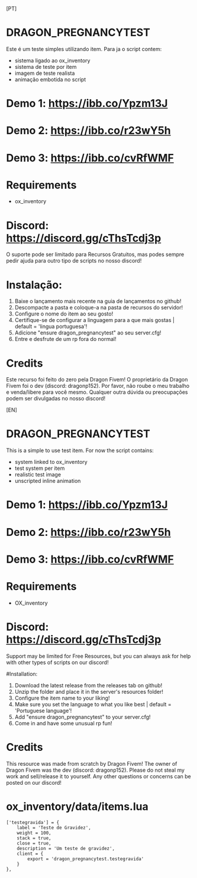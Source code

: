[PT]

# DRAGON_PREGNANCYTEST

Este é um teste simples utilizando item. Para ja o script contem:

- sistema ligado ao ox_inventory
- sistema de teste por item
- imagem de teste realista
- animação embotida no script

# Demo 1: https://ibb.co/Ypzm13J
# Demo 2: https://ibb.co/r23wY5h
# Demo 3: https://ibb.co/cvRfWMF

# Requirements
- ox_inventory


# Discord: https://discord.gg/cThsTcdj3p

O suporte pode ser limitado para Recursos Gratuitos, mas podes sempre pedir ajuda para outro tipo de scripts no nosso discord!

# Instalação:
1. Baixe o lançamento mais recente na guia de lançamentos no github!
2. Descompacte a pasta e coloque-a na pasta de recursos do servidor!
3. Configure o nome do item ao seu gosto!
4. Certifique-se de configurar a linguagem para a que mais gostas | default = 'lingua portuguesa'!
5. Adicione "ensure dragon_pregnancytest" ao seu server.cfg!
6. Entre e desfrute de um rp fora do normal!

# Credits
Este recurso foi feito do zero pela Dragon Fivem! O proprietário da Dragon Fivem foi o dev (discord: dragonp152). Por favor, não roube o meu trabalho e venda/libere para você mesmo. Qualquer outra dúvida ou preocupações podem ser divulgadas no nosso discord!


[EN]

# DRAGON_PREGNANCYTEST

This is a simple to use test item. For now the script contains:

- system linked to ox_inventory
- test system per item
- realistic test image
- unscripted inline animation

# Demo 1: https://ibb.co/Ypzm13J
# Demo 2: https://ibb.co/r23wY5h
# Demo 3: https://ibb.co/cvRfWMF

# Requirements
- OX_inventory


# Discord: https://discord.gg/cThsTcdj3p

Support may be limited for Free Resources, but you can always ask for help with other types of scripts on our discord!

#Installation:
1. Download the latest release from the releases tab on github!
2. Unzip the folder and place it in the server's resources folder!
3. Configure the item name to your liking!
4. Make sure you set the language to what you like best | default = 'Portuguese language'!
5. Add "ensure dragon_pregnancytest" to your server.cfg!
6. Come in and have some unusual rp fun!

# Credits
This resource was made from scratch by Dragon Fivem! The owner of Dragon Fivem was the dev (discord: dragonp152). Please do not steal my work and sell/release it to yourself. Any other questions or concerns can be posted on our discord!




# ox_inventory/data/items.lua

	['testegravida'] = {
		label = 'Teste de Gravidez',
		weight = 100,
		stack = true,
		close = true,
		description = 'Um teste de gravidez',
		client = {
			export = 'dragon_pregnancytest.testegravida'
		}
	},
